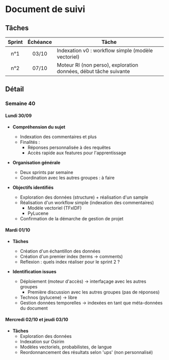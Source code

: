 # Document de suivi

## Tâches

| Sprint | Échéance | Tâche |
| :---: | :---: | --- |
| n°1 | 03/10 | Indexation v0 : workflow simple (modèle vectoriel) |
| n°2 | 07/10 | Moteur RI (non perso), exploration données, début tâche suivante |

## Détail

### Semaine 40

#### Lundi 30/09

- **Compréhension du sujet**
    - Indexation des commentaires et plus
    - Finalités :
        - Réponses personnalisée à des requêtes
        - Accès rapide aux features pour l'apprentissage
- **Organisation générale**
    - Deux sprints par semaine
    - Coordination avec les autres groupes : à faire

- **Objectifs identifiés**
    - Exploration des données (structure) + réalisation d'un sample
    - Réalisation d'un workflow simple (indexation des commentaires)
        - Modèle vectoriel (TFxIDF)
        - PyLucene
    - Confirmation de la démarche de gestion de projet
    
#### Mardi 01/10

- **Tâches**
    - Création d'un échantillon des données
    - Création d'un premier index (terms -> comments)
    - Reflexion : quels index réaliser pour le sprint 2 ?
    
- **Identification issues**
    - Déploiement (moteur d'accès) -> interfaçage avec les autres groupes
        - Première discussion avec les autres groupes (pas de réponses)
    - Technos (pylucene) -> libre
    - Gestion données temporelles -> indexées en tant que méta-données du document

#### Mercredi 02/10 et jeudi 03/10

- **Tâches**
    - Exploration des données
    - Indexation sur Osirim
    - Modèles vectoriels, probabilistes, de langue
    - Reordonnancement des résultats selon 'ups' (non personnalisé)
